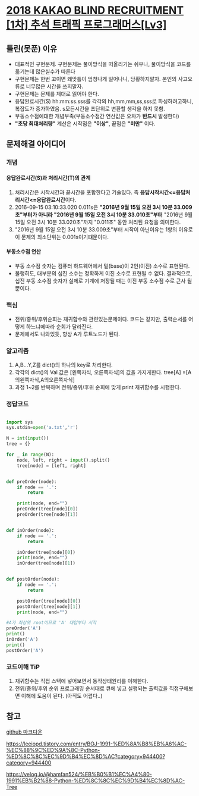 # [2018 KAKAO BLIND RECRUITMENT [1차] 추석 트래픽 프로그래머스[Lv3]](https://programmers.co.kr/learn/courses/30/lessons/17676)


## 틀린(못푼) 이유 
* 대표적인 구현문제. 구현문제는 풀이방식을 떠올리기는 쉬우나, 풀이방식을 코드를 옮기는데 많은실수가 따른다
* 구현문제는 한번 꼬이면 왜맞틀이 엄청나게 일어나니, 당황하지말자. 본인의 사고오류로 너무많은 시간을 쓰지말자.
* 구현문제는 문제를 제대로 읽어야 한다. 
* 응답완료시간(S) hh:mm:ss.sss를 각각의 hh,mm,mm,ss,sss로 파싱하려고하니, 복잡도가 증가하였음. s모든시간을 초단위로 변환할 생각을 하지 못함.
* 부동소수점에대한 개념부족(부동소수점간 연산값은 오차가 **반드시** 발생한다)
* **"초당 최대처리량"** 계산은 시작점은 **"이상"**, 끝점은 **"미만"** 이다. 

## 문제해결 아이디어

### 개념

#### 응답완료시간(S)과 처리시간(T)의 관계
1. 처리시간은 시작시간과 끝시간을 포함한다고 기술있다. 즉 **응답시작시간<=응답처리시간<=응답완료시간**이다.
2. 2016-09-15 03:10:33.020 0.011s은 **"2016년 9월 15일 오전 3시 10분 33.009초"부터가 아니라 "2016년 9월 15일 오전 3시 10분 33.010초"부터** "2016년 9월 15일 오전 3시 10분 33.020초"까지 "0.011초" 동안 처리된 요청을 의미한다.
3. "2016년 9월 15일 오전 3시 10분 33.009초"부터 시작이 아닌이유는 1항의 이유로 이 문제의 최소단위는 0.001s이기떄문이다. 

#### 부동소수점 연산
* 부동 소수점 숫자는 컴퓨터 하드웨어에서 밑(base)이 2인(이진) 소수로 표현된다.
* 불행히도, 대부분의 십진 소수는 정확하게 이진 소수로 표현될 수 없다. 결과적으로, 십진 부동 소수점 숫자가 실제로 기계에 저장될 때는 이진 부동 소수점 수로 근사 될 뿐이다.




### 핵심
* 전위/중위/후위순회는 재귀함수와 관련있는문제이다. 코드는 같지만, 출력순서를 어떻게 하느냐에따라 순회가 달라진다.
* 문제에서도 나와있듯, 항상 A가 루트노드가 된다.



### 알고리즘
 1. A,B...Y,Z를 dict()의 하나의 key로 처리한다. 
 2. 각각의 dict()의 Val 값은 [왼쪽자식, 오른쪽자식]의 값을 가지게한다. tree[A] =[A의왼쪽자식,A의오른쪽자식]
 3. 과정 1~2를 반복하며 전위/중위/후위 순회에 맞게 print 재귀함수를 시행한다. 


### 정답코드 

```python

import sys
sys.stdin=open('a.txt','r')

N = int(input())
tree = {}

for _ in range(N):
    node, left, right = input().split()
    tree[node] = [left, right]


def preOrder(node):
    if node == '.':
        return

    print(node, end="")
    preOrder(tree[node][0])
    preOrder(tree[node][1])


def inOrder(node):
    if node == '.':
        return

    inOrder(tree[node][0])
    print(node, end="")
    inOrder(tree[node][1])


def postOrder(node):
    if node == '.':
        return

    postOrder(tree[node][0])
    postOrder(tree[node][1])
    print(node, end="")

#A가 최상위 root이므로 'A' 대입부터 시작
preOrder('A')
print()
inOrder('A')
print()
postOrder('A')

```

### 코드이해 TiP 
 1. 재귀함수는 직접 스택에 넣어보면서 동작상태원리를 이해한다.
 2.  전위/중위/후위 순위 프로그래밍 순서대로 큐에 넣고 실행되는 출력값을 직접구해보면 이해에 도움이 된다. (아직도 어렵다..)



## 참고

[github 마크다운](https://ffoorreeuunn.tistory.com/226)

https://leeiopd.tistory.com/entry/BOJ-1991-%ED%8A%B8%EB%A6%AC-%EC%88%9C%ED%9A%8C-Python-%ED%8C%8C%EC%9D%B4%EC%8D%AC?category=944400?category=944400

https://velog.io/@hamfan524/%EB%B0%B1%EC%A4%80-1991%EB%B2%88-Python-%ED%8C%8C%EC%9D%B4%EC%8D%AC-Tree

